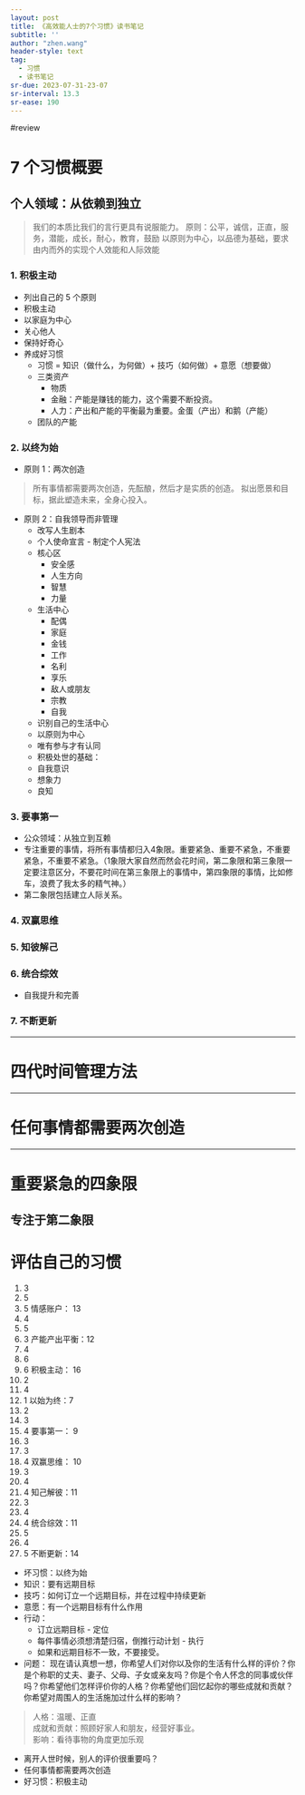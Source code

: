 ```yaml
---
layout: post
title: 《高效能人士的7个习惯》读书笔记
subtitle: ''
author: "zhen.wang"
header-style: text
tag:
  - 习惯
  - 读书笔记
sr-due: 2023-07-31-23-07
sr-interval: 13.3
sr-ease: 190
---
```

#review 

# 7 个习惯概要
## 个人领域：从依赖到独立
> 我们的本质比我们的言行更具有说服能力。
原则：公平，诚信，正直，服务，潜能，成长，耐心，教育，鼓励
以原则为中心，以品德为基础，要求由内而外的实现个人效能和人际效能
### 1. 积极主动
- 列出自己的 5 个原则
- 积极主动
- 以家庭为中心
- 关心他人
- 保持好奇心
- 养成好习惯
    - 习惯 = 知识（做什么，为何做）+ 技巧（如何做）+ 意愿（想要做）
     - 三类资产
        - 物质
        - 金融：产能是赚钱的能力，这个需要不断投资。
        - 人力：产出和产能的平衡最为重要。金蛋（产出）和鹅（产能）
    - 团队的产能
### 2. 以终为始
* 原则 1：两次创造
> 所有事情都需要两次创造，先酝酿，然后才是实质的创造。
拟出愿景和目标，据此塑造未来，全身心投入。  
* 原则 2：自我领导而非管理
    - 改写人生剧本
    - 个人使命宣言 - 制定个人宪法
    - 核心区
        - 安全感
        - 人生方向
        - 智慧
        - 力量
    - 生活中心
        - 配偶
        - 家庭
        - 金钱
        - 工作
        - 名利
        - 享乐
        - 敌人或朋友
        - 宗教
        - 自我
    - 识别自己的生活中心
    - 以原则为中心
    - 唯有参与才有认同
    - 积极处世的基础：
    - 自我意识
    - 想象力
    - 良知
### 3. 要事第一
- 公众领域：从独立到互赖
- 专注重要的事情，将所有事情都归入4象限。重要紧急、重要不紧急，不重要紧急，不重要不紧急。（1象限大家自然而然会花时间，第二象限和第三象限一定要注意区分，不要花时间在第三象限上的事情中，第四象限的事情，比如修车，浪费了我太多的精气神。）
- 第二象限包括建立人际关系。
### 4. 双赢思维
### 5. 知彼解己
### 6. 统合综效
- 自我提升和完善
### 7. 不断更新
---
# 四代时间管理方法
---
# 任何事情都需要两次创造
---
# 重要紧急的四象限
专注于第二象限
---
# 评估自己的习惯
1. 3
2. 5
3. 5
情感账户： 13
4. 4
5. 5
6. 3
产能产出平衡：12
7. 4
8. 6
9. 6
​积极主动： 16
10. 2
11. 4
12. 1
以始为终：7
13. 2
14. 3
15. 4
要事第一： 9
16. 3
17. 3
18. 4
双赢思维： 10
19. 3
20. 4
21. 4
知己解彼：11
22. 3
23. 4
24. 4
统合综效：11
25. 5
26. 4
27. 5
不断更新：14
- 坏习惯：以终为始
- 知识：要有远期目标
- 技巧：如何订立一个远期目标，并在过程中持续更新
- 意愿：有一个远期目标有什么作用
- 行动：
    - 订立远期目标 - 定位
    - 每件事情必须想清楚归宿，倒推行动计划 - 执行
    - 如果和远期目标不一致，不要接受。
- 问题： 现在请认真想一想，你希望人们对你以及你的生活有什么样的评价？你是个称职的丈夫、妻子、父母、子女或亲友吗？你是个令人怀念的同事或伙伴吗？你希望他们怎样评价你的人格？你希望他们回忆起你的哪些成就和贡献？你希望对周围人的生活施加过什么样的影响？
> 人格：温暖、正直  
成就和贡献：照顾好家人和朋友，经营好事业。  
影响：看待事物的角度更加乐观
  
  - 离开人世时候，别人的评价很重要吗？
  - 任何事情都需要两次创造
- 好习惯：积极主动

